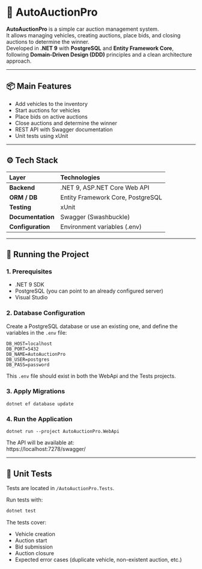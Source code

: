 ﻿# 🚗 AutoAuctionPro

**AutoAuctionPro** is a simple car auction management system.  
It allows managing vehicles, creating auctions, place bids, and closing auctions to determine the winner.  
Developed in **.NET 9** with **PostgreSQL** and **Entity Framework Core**, following **Domain-Driven Design (DDD)** principles and a clean architecture approach.

---

## 📦 Main Features

- Add vehicles to the inventory  
- Start auctions for vehicles  
- Place bids on active auctions  
- Close auctions and determine the winner  
- REST API with Swagger documentation  
- Unit tests using xUnit  

---

## ⚙️ Tech Stack

| Layer | Technologies |
|:--|:--|
| **Backend** | .NET 9, ASP.NET Core Web API |
| **ORM / DB** | Entity Framework Core, PostgreSQL |
| **Testing** | xUnit |
| **Documentation** | Swagger (Swashbuckle) |
| **Configuration** | Environment variables (.env) |

---

## 🚀 Running the Project

### 1. Prerequisites
- .NET 9 SDK  
- PostgreSQL (you can point to an already configured server)  
- Visual Studio  

### 2. Database Configuration

Create a PostgreSQL database or use an existing one, and define the variables in the `.env` file:
```env
DB_HOST=localhost
DB_PORT=5432
DB_NAME=AutoAuctionPro
DB_USER=postgres
DB_PASS=password
```
This `.env` file should exist in both the WebApi and the Tests projects.

### 3. Apply Migrations

`dotnet ef database update`

### 4. Run the Application

`dotnet run --project AutoAuctionPro.WebApi`

The API will be available at:  
https://localhost:7278/swagger/

---

## 🧪 Unit Tests

Tests are located in `/AutoAuctionPro.Tests`.

Run tests with:
```bash
dotnet test
```

The tests cover:
- Vehicle creation  
- Auction start  
- Bid submission  
- Auction closure  
- Expected error cases (duplicate vehicle, non-existent auction, etc.)
